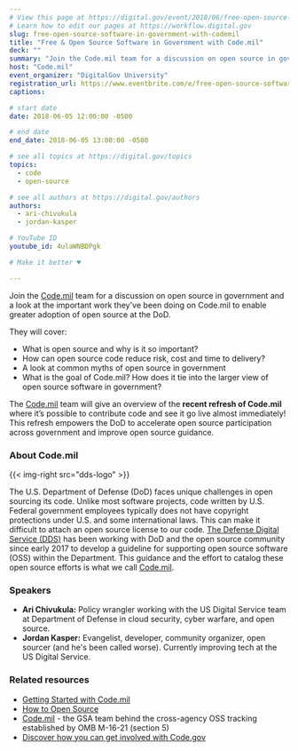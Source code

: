 ```yaml
---
# View this page at https://digital.gov/event/2018/06/free-open-source-software-in
# Learn how to edit our pages at https://workflow.digital.gov
slug: free-open-source-software-in-government-with-codemil
title: "Free & Open Source Software in Government with Code.mil"
deck: ""
summary: "Join the Code.mil team for a discussion on open source in government and a look at the important work they have been doing on Code.mil to enable greater adoption of open source at the DoD."
host: "Code.mil"
event_organizer: "DigitalGov University"
registration_url: https://www.eventbrite.com/e/free-open-source-software-in-government-with-codemil-registration-45814864493
captions: 

# start date
date: 2018-06-05 12:00:00 -0500

# end date
end_date: 2018-06-05 13:00:00 -0500

# see all topics at https://digital.gov/topics
topics: 
  - code
  - open-source

# see all authors at https://digital.gov/authors
authors: 
  - ari-chivukula
  - jordan-kasper

# YouTube ID
youtube_id: 4ulaWNBDPgk

# Make it better ♥

---
```


Join the [Code.mil](https://Code.mil) team for a discussion on open source in government and a look at the important work they've been doing on Code.mil to enable greater adoption of open source at the DoD.

They will cover:

- What is open source and why is it so important?
- How can open source code reduce risk, cost and time to delivery?
- A look at common myths of open source in government
- What is the goal of Code.mil? How does it tie into the larger view of open source software in government?

The [Code.mil](https://Code.mil) team will give an overview of the **recent refresh of Code.mil** where it’s possible to contribute code and see it go live almost immediately! This refresh empowers the DoD to accelerate open source participation across government and improve open source guidance.


### About Code.mil

{{< img-right src="dds-logo" >}}

The U.S. Department of Defense (DoD) faces unique challenges in open sourcing its code. Unlike most software projects, code written by U.S. Federal government employees typically does not have copyright protections under U.S. and some international laws. This can make it difficult to attach an open source license to our code. [The Defense Digital Service (DDS)](https://www.dds.mil/) has been working with DoD and the open source community since early 2017 to develop a guideline for supporting open source software (OSS) within the Department. This guidance and the effort to catalog these open source efforts is what we call [Code.mil](https://Code.mil).


### Speakers

- **Ari Chivukula:** Policy wrangler working with the US Digital Service team at Department of Defense in cloud security, cyber warfare, and open source.
- **Jordan Kasper:** Evangelist, developer, community organizer, open sourcer (and he's been called worse). Currently improving tech at the US Digital Service.

### Related resources
- [Getting Started with Code.mil](https://www.code.mil/getting-started.html)
- [How to Open Source](https://www.code.mil/how-to-open-source.html)
- [Code.mil](https://Code.mil) - the GSA team behind the cross-agency OSS tracking established by OMB M-16-21 (section 5)
- [Discover how you can get involved with Code.gov](https://code.gov/#/help-wanted)
